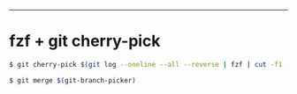 ---

# fzf + git cherry-pick

```bash
$ git cherry-pick $(git log --oneline --all --reverse | fzf | cut -f1 -d ' ')
```

```bash
$ git merge $(git-branch-picker)
```



